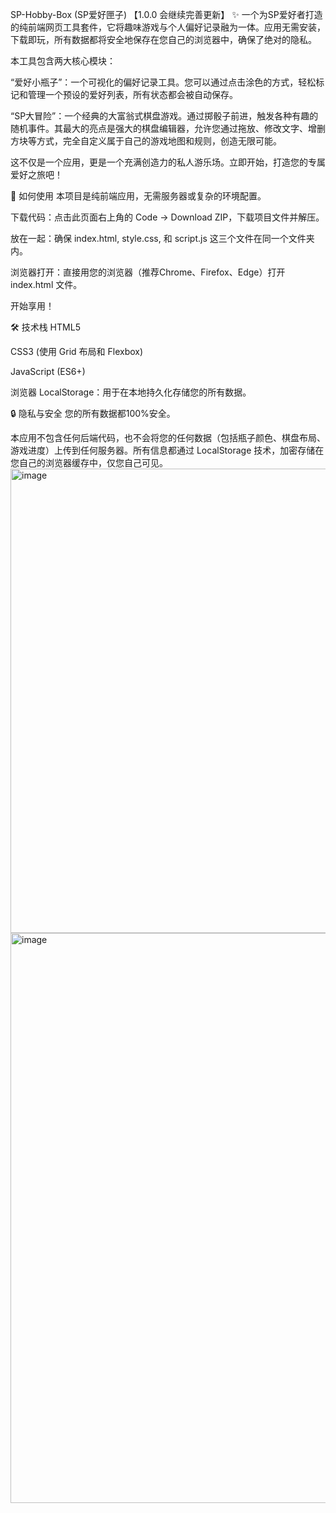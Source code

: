 SP-Hobby-Box (SP爱好匣子) 【1.0.0 会继续完善更新】
✨ 一个为SP爱好者打造的纯前端网页工具套件，它将趣味游戏与个人偏好记录融为一体。应用无需安装，下载即玩，所有数据都将安全地保存在您自己的浏览器中，确保了绝对的隐私。

本工具包含两大核心模块：

“爱好小瓶子”：一个可视化的偏好记录工具。您可以通过点击涂色的方式，轻松标记和管理一个预设的爱好列表，所有状态都会被自动保存。

“SP大冒险”：一个经典的大富翁式棋盘游戏。通过掷骰子前进，触发各种有趣的随机事件。其最大的亮点是强大的棋盘编辑器，允许您通过拖放、修改文字、增删方块等方式，完全自定义属于自己的游戏地图和规则，创造无限可能。

这不仅是一个应用，更是一个充满创造力的私人游乐场。立即开始，打造您的专属爱好之旅吧！

🚀 如何使用
本项目是纯前端应用，无需服务器或复杂的环境配置。

下载代码：点击此页面右上角的 Code -> Download ZIP，下载项目文件并解压。

放在一起：确保 index.html, style.css, 和 script.js 这三个文件在同一个文件夹内。

浏览器打开：直接用您的浏览器（推荐Chrome、Firefox、Edge）打开 index.html 文件。

开始享用！

🛠️ 技术栈
HTML5

CSS3 (使用 Grid 布局和 Flexbox)

JavaScript (ES6+)

浏览器 LocalStorage：用于在本地持久化存储您的所有数据。

🔒 隐私与安全
您的所有数据都100%安全。

本应用不包含任何后端代码，也不会将您的任何数据（包括瓶子颜色、棋盘布局、游戏进度）上传到任何服务器。所有信息都通过 LocalStorage 技术，加密存储在您自己的浏览器缓存中，仅您自己可见。
<img width="1148" height="743" alt="image" src="https://github.com/user-attachments/assets/175fb5c4-3890-4baa-8e7a-2183a0e8a32d" />
<img width="1155" height="912" alt="image" src="https://github.com/user-attachments/assets/e303381f-536e-4507-93b0-66d986661768" />


